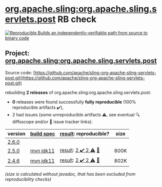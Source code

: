 [org.apache.sling:org.apache.sling.servlets.post](https://central.sonatype.com/artifact/org.apache.sling/org.apache.sling.servlets.post/versions) RB check
=======

[![Reproducible Builds](https://reproducible-builds.org/images/logos/rb.svg) an independently-verifiable path from source to binary code](https://reproducible-builds.org/)

## Project: [org.apache.sling:org.apache.sling.servlets.post](https://central.sonatype.com/artifact/org.apache.sling/org.apache.sling.servlets.post/versions)

Source code: [https://github.com/apache/sling-org-apache-sling-servlets-post.git](https://github.com/apache/sling-org-apache-sling-servlets-post.git)

rebuilding **2 releases** of org.apache.sling:org.apache.sling.servlets.post:
- **0** releases were found successfully **fully reproducible** (100% reproducible artifacts :heavy_check_mark:),
- 2 had issues (some unreproducible artifacts :warning:, see eventual :mag: diffoscope and/or :memo: issue tracker links):

| version | [build spec](/BUILDSPEC.md) | [result](https://reproducible-builds.org/docs/jvm/): reproducible? | size |
| -- | --------- | ------ | -- |
| [2.6.0](https://central.sonatype.com/artifact/org.apache.sling/org.apache.sling.servlets.post/2.6.0/pom) | | | |
| [2.5.0](https://central.sonatype.com/artifact/org.apache.sling/org.apache.sling.servlets.post/2.5.0/pom) | [mvn jdk11](org.apache.sling.servlets.post-2.5.0.buildspec) | [result](org.apache.sling.servlets.post-2.5.0.buildinfo): [2 :heavy_check_mark:  2 :warning:](org.apache.sling.servlets.post-2.5.0.buildcompare) [:memo:](https://github.com/apache/sling-org-apache-sling-servlets-post/pull/17) | 800K |
| [2.4.6](https://central.sonatype.com/artifact/org.apache.sling/org.apache.sling.servlets.post/2.4.6/pom) | [mvn jdk11](org.apache.sling.servlets.post-2.4.6.buildspec) | [result](org.apache.sling.servlets.post-2.4.6.buildinfo): [2 :heavy_check_mark:  2 :warning:](org.apache.sling.servlets.post-2.4.6.buildcompare) [:memo:](https://github.com/apache/sling-org-apache-sling-servlets-post/pull/17) | 802K |

<i>(size is calculated without javadoc, that has been excluded from reproducibility checks)</i>
